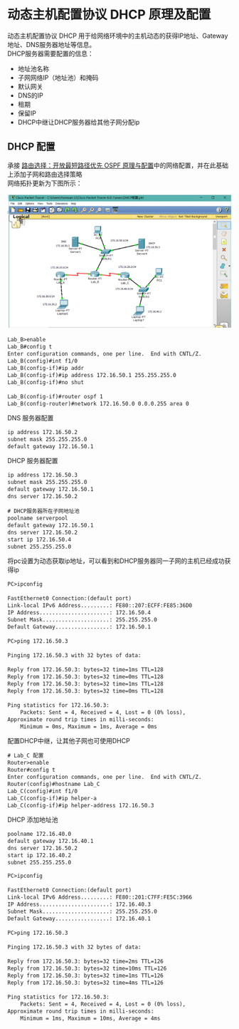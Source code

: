 # 动态主机配置协议 DHCP 原理及配置
动态主机配置协议 DHCP 用于给网络环境中的主机动态的获得IP地址、Gateway地址、DNS服务器地址等信息。</br>
DHCP服务器需要配置的信息：
* 地址池名称
* 子网网络IP（地址池）和掩码
* 默认网关
* DNS的IP
* 租期
* 保留IP
* DHCP中继让DHCP服务器给其他子网分配ip
## DHCP 配置
承接 [路由选择：开放最短路径优先 OSPF 原理与配置](https://github.com/dearxuany/Sharon_Technology_learning_note/blob/master/network_note/Network%20%E5%BC%80%E6%94%BE%E6%9C%80%E7%9F%AD%E8%B7%AF%E5%BE%84%E4%BC%98%E5%85%88%20OSPF.md)中的网络配置，并在此基础上添加子网和路由选择策略</br>
网络拓扑更新为下图所示：</br>
</br>
![](https://github.com/dearxuany/Sharon_Technology_learning_note/blob/master/note_images/Networking_note_images/network_dhcp.jpg)</br>
```
Lab_B>enable
Lab_B#config t
Enter configuration commands, one per line.  End with CNTL/Z.
Lab_B(config)#int f1/0
Lab_B(config-if)#ip addr
Lab_B(config-if)#ip address 172.16.50.1 255.255.255.0
Lab_B(config-if)#no shut

Lab_B(config-if)#router ospf 1
Lab_B(config-router)#network 172.16.50.0 0.0.0.255 area 0 
```
DNS 服务器配置
```
ip address 172.16.50.2
subnet mask 255.255.255.0
default gateway 172.16.50.1
```
DHCP 服务器配置
```
ip address 172.16.50.3
subnet mask 255.255.255.0
default gateway 172.16.50.1
dns server 172.16.50.2

# DHCP服务器所在子网地址池
poolname serverpool
default gateway 172.16.50.1
dns server 172.16.50.2
start ip 172.16.50.4
subnet 255.255.255.0

```
将pc设置为动态获取ip地址，可以看到和DHCP服务器同一子网的主机已经成功获得ip
```
PC>ipconfig

FastEthernet0 Connection:(default port)
Link-local IPv6 Address.........: FE80::207:ECFF:FE85:36D0
IP Address......................: 172.16.50.4
Subnet Mask.....................: 255.255.255.0
Default Gateway.................: 172.16.50.1

PC>ping 172.16.50.3

Pinging 172.16.50.3 with 32 bytes of data:

Reply from 172.16.50.3: bytes=32 time=1ms TTL=128
Reply from 172.16.50.3: bytes=32 time=0ms TTL=128
Reply from 172.16.50.3: bytes=32 time=1ms TTL=128
Reply from 172.16.50.3: bytes=32 time=0ms TTL=128

Ping statistics for 172.16.50.3:
    Packets: Sent = 4, Received = 4, Lost = 0 (0% loss),
Approximate round trip times in milli-seconds:
    Minimum = 0ms, Maximum = 1ms, Average = 0ms
```
配置DHCP中继，让其他子网也可使用DHCP
```
# Lab_C 配置
Router>enable
Router#config t
Enter configuration commands, one per line.  End with CNTL/Z.
Router(config)#hostname Lab_C
Lab_C(config)#int f1/0
Lab_C(config-if)#ip helper-a
Lab_C(config-if)#ip helper-address 172.16.50.3
```
DHCP 添加地址池
```
poolname 172.16.40.0
default gateway 172.16.40.1
dns server 172.16.50.2
start ip 172.16.40.2
subnet 255.255.255.0
```
```
PC>ipconfig

FastEthernet0 Connection:(default port)
Link-local IPv6 Address.........: FE80::201:C7FF:FE5C:3966
IP Address......................: 172.16.40.3
Subnet Mask.....................: 255.255.255.0
Default Gateway.................: 172.16.40.1

PC>ping 172.16.50.3

Pinging 172.16.50.3 with 32 bytes of data:

Reply from 172.16.50.3: bytes=32 time=2ms TTL=126
Reply from 172.16.50.3: bytes=32 time=10ms TTL=126
Reply from 172.16.50.3: bytes=32 time=1ms TTL=126
Reply from 172.16.50.3: bytes=32 time=4ms TTL=126

Ping statistics for 172.16.50.3:
    Packets: Sent = 4, Received = 4, Lost = 0 (0% loss),
Approximate round trip times in milli-seconds:
    Minimum = 1ms, Maximum = 10ms, Average = 4ms
```
